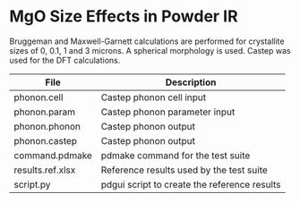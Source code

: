 # MgO Size Effects in Powder IR

Bruggeman and Maxwell-Garnett calculations are performed for crystallite sizes of 0, 0.1, 1 and 3 microns.   A spherical morphology is used.  Castep was used for the DFT calculations.

| **File**           | **Description**                                              |
| ------------------ | ------------------------------------------------------------ |
| phonon.cell        | Castep phonon cell input                                     |
| phonon.param       | Castep phonon parameter input                                |
| phonon.phonon      | Castep phonon output                                         |
| phonon.castep      | Castep phonon output                                         |
| command.pdmake     | pdmake command for the test suite                            |
| results.ref.xlsx   | Reference results used by the test suite                     |
| script.py          | pdgui script to create the reference results                 |
